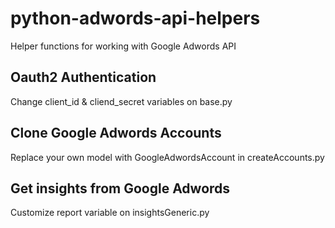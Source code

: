# python-adwords-api-helpers
Helper functions for working with Google Adwords API

## Oauth2 Authentication
Change client_id & cliend_secret variables on base.py

## Clone Google Adwords Accounts
Replace your own model with GoogleAdwordsAccount in createAccounts.py

## Get insights from Google Adwords
Customize report variable on insightsGeneric.py